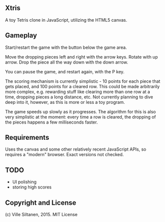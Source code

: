 ## Xtris

A toy Tetris clone in JavaScript, utilizing the HTML5 canvas.


## Gameplay

Start/restart the game with the button below the game area.

Move the dropping pieces left and right with the arrow keys. Rotate
with up arrow. Drop the piece all the way down with the down arrow.

You can pause the game, and restart again, with the P key. 

The scoring mechanism is currently simplistic - 10 points for each
piece that gets placed, and 100 points for a cleared row. This could
be made arbitrarily more complex, e.g. rewarding stuff like clearing more than
one row at a time, dropping pieces a long distance, etc. Not currently
planning to dive deep into it, however, as this is more or less a toy
program.

The game speeds up slowly as it progresses. The algorithm for this is
also very simplistic at the moment: every time a row is cleared, the
dropping of the pieces happens a few milliseconds faster.


## Requirements

Uses the canvas and some other relatively recent JavaScript APIs, so
requires a "modern" browser. Exact versions not checked.


## TODO

* UI polishing
* storing high scores


## Copyright and License

(c) Ville Siltanen, 2015. MIT License

